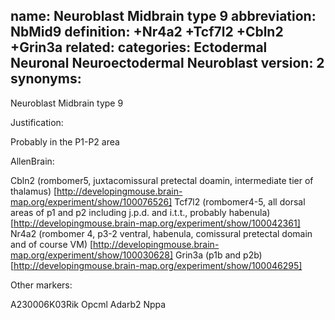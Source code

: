 name: Neuroblast Midbrain type 9
abbreviation: NbMid9
definition: +Nr4a2 +Tcf7l2 +Cbln2 +Grin3a
related:
categories: Ectodermal Neuronal Neuroectodermal Neuroblast
version: 2
synonyms:
---

Neuroblast Midbrain type 9

Justification:

Probably in the P1-P2 area

AllenBrain:

Cbln2 (rombomer5, juxtacomissural pretectal doamin, intermediate tier of thalamus)
[http://developingmouse.brain-map.org/experiment/show/100076526]
Tcf7l2 (rombomer4-5, all dorsal areas of p1 and p2 including j.p.d. and i.t.t., probably habenula)
[http://developingmouse.brain-map.org/experiment/show/100042361]
Nr4a2 (rombomer 4, p3-2 ventral, habenula, comissural pretectal domain and of course VM)
[http://developingmouse.brain-map.org/experiment/show/100030628]
Grin3a (p1b and p2b)
[http://developingmouse.brain-map.org/experiment/show/100046295]

Other markers:

A230006K03Rik
Opcml
Adarb2
Nppa